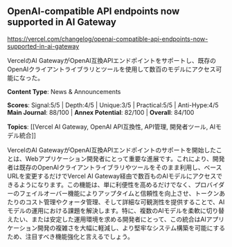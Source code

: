 ## OpenAI-compatible API endpoints now supported in AI Gateway

https://vercel.com/changelog/openai-compatible-api-endpoints-now-supported-in-ai-gateway

VercelのAI GatewayがOpenAI互換APIエンドポイントをサポートし、既存のOpenAIクライアントライブラリとツールを使用して数百のモデルにアクセス可能になった。

**Content Type**: News & Announcements

**Scores**: Signal:5/5 | Depth:4/5 | Unique:3/5 | Practical:5/5 | Anti-Hype:4/5
**Main Journal**: 88/100 | **Annex Potential**: 82/100 | **Overall**: 84/100

**Topics**: [[Vercel AI Gateway, OpenAI API互換性, API管理, 開発者ツール, AIモデル統合]]

VercelのAI GatewayがOpenAI互換APIエンドポイントのサポートを開始したことは、Webアプリケーション開発者にとって重要な進展です。これにより、開発者は既存のOpenAIクライアントライブラリやツールをそのまま利用し、ベースURLを変更するだけでVercel AI Gateway経由で数百ものAIモデルにアクセスできるようになります。この機能は、単に利便性を高めるだけでなく、プロバイダーのフェイルオーバー機能によりアップタイムと信頼性を向上させ、トークンあたりのコスト管理やクォータ管理、そして詳細な可観測性を提供することで、AIモデルの運用における課題を解決します。特に、複数のAIモデルを柔軟に切り替えたい、または安定した運用環境を求める開発者にとって、この統合はAIアプリケーション開発の複雑さを大幅に軽減し、より堅牢なシステム構築を可能にするため、注目すべき機能強化と言えるでしょう。

